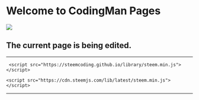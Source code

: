 # Welcome to CodingMan Pages

[![](https://i.imgur.com/LTXH4IG.jpg)](https://steemit.com/@codingman)

##  The current page is being edited.


-----
```
 <script src="https://steemcoding.github.io/library/steem.min.js"></script>
```
```
<script src="https://cdn.steemjs.com/lib/latest/steem.min.js"></script>
```
-----










